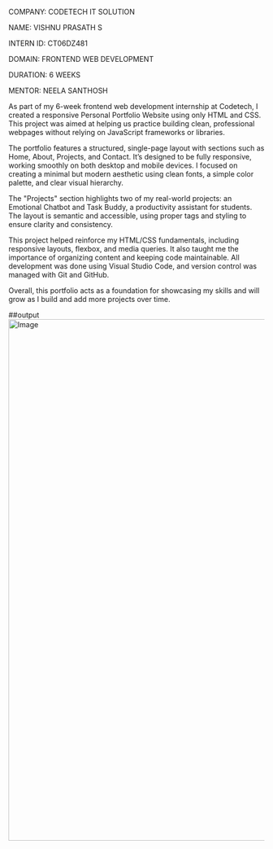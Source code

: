 COMPANY: CODETECH IT SOLUTION

NAME: VISHNU PRASATH S

INTERN ID: CT06DZ481

DOMAIN: FRONTEND WEB DEVELOPMENT

DURATION: 6 WEEKS

MENTOR: NEELA SANTHOSH


As part of my 6-week frontend web development internship at Codetech, I created a responsive Personal Portfolio Website using only HTML and CSS. This project was aimed at helping us practice building clean, professional webpages without relying on JavaScript frameworks or libraries.

The portfolio features a structured, single-page layout with sections such as Home, About, Projects, and Contact. It’s designed to be fully responsive, working smoothly on both desktop and mobile devices. I focused on creating a minimal but modern aesthetic using clean fonts, a simple color palette, and clear visual hierarchy.

The "Projects" section highlights two of my real-world projects: an Emotional Chatbot and Task Buddy, a productivity assistant for students. The layout is semantic and accessible, using proper tags and styling to ensure clarity and consistency.

This project helped reinforce my HTML/CSS fundamentals, including responsive layouts, flexbox, and media queries. It also taught me the importance of organizing content and keeping code maintainable. All development was done using Visual Studio Code, and version control was managed with Git and GitHub.

Overall, this portfolio acts as a foundation for showcasing my skills and will grow as I build and add more projects over time.


##output
<img width="1898" height="1025" alt="Image" src="https://github.com/user-attachments/assets/8a582189-ac89-4815-932d-e331ee9dc814" />


